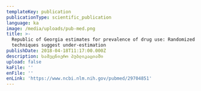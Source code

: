 ```yaml
---
templateKey: publication
publicationType: scientific_publication
language: ka
image: /media/uploads/pub-med.png
title: >-
  Republic of Georgia estimates for prevalence of drug use: Randomized response
  techniques suggest under-estimation
publishDate: 2018-04-18T11:17:00.000Z
description: სამეცნიერო პუბლიკაციაში
upload: false
kaFile: ''
enFile: ''
enLink: 'https://www.ncbi.nlm.nih.gov/pubmed/29704851'
---
```


